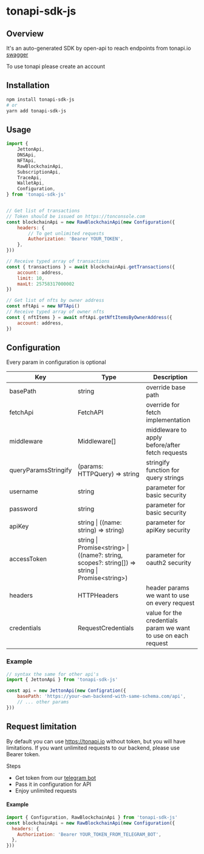 # tonapi-sdk-js

## Overview
It's an auto-generated SDK by open-api to reach endpoints from tonapi.io
[swagger](https://docs.tonconsole.com/tonapi)

To use tonapi please create an account

## Installation

```sh
npm install tonapi-sdk-js
# or
yarn add tonapi-sdk-js
```

## Usage

```js
import {
    JettonApi,
    DNSApi,
    NFTApi,
    RawBlockchainApi,
    SubscriptionApi,
    TraceApi,
    WalletApi,
    Configuration,
} from 'tonapi-sdk-js'


// Get list of transactions
// Token should be issued on https://tonconsole.com
const blockchainApi = new RawBlockchainApi(new Configuration({
    headers: {
        // To get unlimited requests
        Authorization: 'Bearer YOUR_TOKEN',
    },
}))

// Receive typed array of transactions
const { transactions } = await blockchainApi.getTransactions({
    account: address,
    limit: 10,
    maxLt: 25758317000002
})

// Get list of nfts by owner address
const nftApi = new NFTApi()
// Receive typed array of owner nfts
const { nftItems } = await nftApi.getNftItemsByOwnerAddress({
    account: address,
})
```

## Configuration

Every param in configuration is optional

| Key | Type | Description |
| --- | ---- | ----------- |
| basePath | string | override base path |
| fetchApi | FetchAPI | override for fetch implementation |
| middleware | Middleware[] | middleware to apply before/after fetch requests |
| queryParamsStringify | (params: HTTPQuery) => string | stringify function for query strings |
| username | string | parameter for basic security |
| password | string | parameter for basic security |
| apiKey | string \| ((name: string) => string) | parameter for apiKey security |
| accessToken | string \| Promise\<string\> \| ((name?: string, scopes?: string[]) => string \| Promise\<string\>) | parameter for oauth2 security |
| headers | HTTPHeaders | header params we want to use on every request |
| credentials | RequestCredentials | value for the credentials param we want to use on each request |

### Example

```js
// syntax the same for other api's
import { JettonApi } from 'tonapi-sdk-js'

const api = new JettonApi(new Configration({
    basePath: 'https://your-own-backend-with-same-schema.com/api',
    // ... other params
}))
```

## Request limitation
By default you can use https://tonapi.io without token, but you will have limitations.
If you want unlimited requests to our backend, please use Bearer token.

Steps
* Get token from our [telegram bot](https://t.me/tonapi_bot)
* Pass it in configuration for API
* Enjoy unlimited requests

#### Example

```js
import { Configuration, RawBlockchainApi } from 'tonapi-sdk-js'
const blockchainApi = new RawBlockchainApi(new Configuration({
  headers: {
    Authorization: 'Bearer YOUR_TOKEN_FROM_TELEGRAM_BOT',
  },
}))
```
